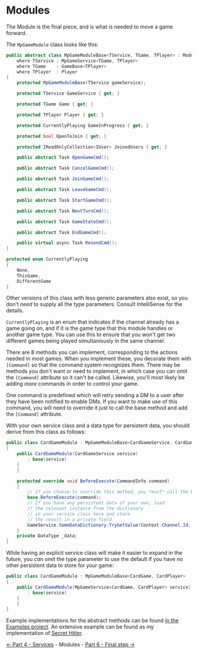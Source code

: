 ﻿Modules
=======

The Module is the final piece, and is what is needed to move a game forward.

The `MpGameModule` class looks like this:
```cs
public abstract class MpGameModuleBase<TService, TGame, TPlayer> : ModuleBase<ICommandContext>
    where TService : MpGameService<TGame, TPlayer>
    where TGame    : GameBase<TPlayer>
    where TPlayer  : Player
{
    protected MpGameModuleBase(TService gameService);

    protected TService GameService { get; }

    protected TGame Game { get; }

    protected TPlayer Player { get; }

    protected CurrentlyPlaying GameInProgress { get; }

    protected bool OpenToJoin { get; }

    protected IReadOnlyCollection<IUser> JoinedUsers { get; }

    public abstract Task OpenGameCmd();

    public abstract Task CancelGameCmd();

    public abstract Task JoinGameCmd();

    public abstract Task LeaveGameCmd();

    public abstract Task StartGameCmd();

    public abstract Task NextTurnCmd();

    public abstract Task GameStateCmd();

    public abstract Task EndGameCmd();

    public virtual async Task ResendCmd();
}

protected enum CurrentlyPlaying
{
    None,
    ThisGame,
    DifferentGame
}
```

Other versions of this class with less generic parameters also exist,
so you don't *need* to supply all the type parameters. Consult
IntelliSense for the details.

`CurrentlyPlaying` is an enum that indicates if the channel already
has a game going on, and if it is the game type that this module handles
or another game type. You can use this to ensure that you won't get
two different games being played simultaniously in the same channel.

There are 8 methods you can implement, corresponding to the
actions needed in most games. When you implement these, you decorate them with `[Command]`
so that the command system recognizes them. There may be methods you don't want or need to
implement, in which case you can omit the `[Command]` attribute so it can't be called.
Likewise, you'll most likely be adding *more* commands in order to control your game.

One command is predefined which will retry sending a DM
to a user after they have been notified to enable DMs.
If you want to make use of this command, you will need to override
it just to call the base method and add the `[Command]` attribute.

With your own service class and a data type for persistent data, you should derive
from this class as follows:
```cs
public class CardGameModule : MpGameModuleBase<CardGameService, CardGame, CardPlayer>
{
    public CardGameModule(CardGameService service)
        : base(service)
    {
    }

    protected override void BeforeExecute(CommandInfo command)
    {
        // If you choose to override this method, you *must* call the base version first
        base.BeforeExecute(command);
        // If you have any persistent data of your own, load
        // the relevant instance from the dictionary
        // in your service class here and store
        // the result in a private field
        GameService.SomeDataDictionary.TryGetValue(Context.Channel.Id, out _data);
    }
    private DataType _data;
}
```

While having an explicit service class will make it easier to expand in the future,
you *can* omit the type parameter to use the default if you have no other persistent
data to store for your game:
```cs
public class CardGameModule : MpGameModuleBase<CardGame, CardPlayer>
{
    public CardGameModule(MpGameService<CardGame, CardPlayer> service)
        : base(service)
    {
    }
}
```

Example implementations for the abstract methods can be found
[in the Examples project](../../../Examples/MpGame/ExampleModule.cs).
An extensive example can be found as my implementation of
[Secret Hitler](https://github.com/Joe4evr/MechHisui/tree/master/src/MechHisui.SecretHitler).

[<- Part 4 - Services](4-Services.md) - Modules - [Part 6 - Final step ->](6-FinalStep.md)
